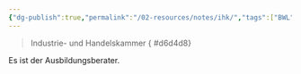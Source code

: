 ```yaml
---
{"dg-publish":true,"permalink":"/02-resources/notes/ihk/","tags":["BWL"],"noteIcon":"","updated":"2024-09-26T12:32:56.000+02:00"}
---
```


> Industrie- und Handelskammer
{ #d6d4d8}


Es ist der Ausbildungsberater.